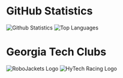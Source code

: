 # GitHub Statistics
![Github Statistics](https://github-readme-stats-git-masterrstaa-rickstaa.vercel.app/api?username=Arvind-Srinivasan&show_icons=true&count_private=truedark&theme=dark)
![Top Languages](https://github-readme-stats-git-masterrstaa-rickstaa.vercel.app/api/top-langs/?username=Arvind-Srinivasan&theme=dark&count_private=true&layout=compact)

# Georgia Tech Clubs
![RoboJackets Logo](https://cdn-assets-cloud.frontify.com/local/frontify/eyJwYXRoIjoiXC9wdWJsaWNcL3VwbG9hZFwvc2NyZWVuc1wvODc3MTRcL2M0N2ZmYzg4MGVlN2E3ZDY5MTVhNTMyN2UyN2ZiMWQ4LTE1MzU3NTA1MDguc3ZnIn0:frontify:ek_tHqVxak0wePKN9bxpmcWmyqx-zVUrNdTtTYOQ9Ac)
![HyTech Racing Logo](https://hytechracing.gatech.edu/images/hytech_logo.png)
